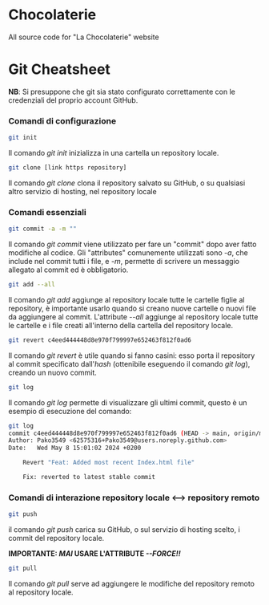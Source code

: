 # Chocolaterie
All source code for "La Chocolaterie" website
# Git Cheatsheet
**NB**: Si presuppone che git sia stato configurato correttamente con le credenziali del proprio account GitHub.
### Comandi di configurazione
```bash
git init
```
Il comando *git init* inizializza in una cartella un repository locale.

```bash
git clone [link https repository]
```
Il comando *git clone* clona il repository salvato su GitHub, o su qualsiasi altro servizio di hosting, nel repository locale
### Comandi essenziali
```bash
git commit -a -m ""
```
Il comando *git commit* viene utilizzato per fare un "commit" dopo aver fatto modifiche al codice.
Gli "attributes" comunemente utilizzati sono *-a*, che include nel commit tutti i file, e *-m*, permette di scrivere un messaggio allegato al commit ed è obbligatorio.

```bash
git add --all
```
Il comando *git add* aggiunge al repository locale tutte le cartelle figlie al repository, è importante usarlo quando si creano nuove cartelle o nuovi file da aggiungere al commit.
L'attribute *--all* aggiunge al repository locale tutte le cartelle e i file creati all'interno della cartella del repository locale.

```bash
git revert c4eed444448d8e970f799997e652463f812f0ad6
```
Il comando *git revert* è utile quando si fanno casini: esso porta il repository al commit specificato dall'*hash* (ottenibile eseguendo il comando *git log*), creando un nuovo commit.

```bash
git log
```
Il comando *git log* permette di visualizzare gli ultimi commit, questo è un esempio di esecuzione del comando:
```bash
git log
commit c4eed444448d8e970f799997e652463f812f0ad6 (HEAD -> main, origin/main, origin/HEAD) #questo numero è l'hash del commit, utile nel comando git revert
Author: Pako3549 <62575316+Pako3549@users.noreply.github.com>
Date:   Wed May 8 15:01:02 2024 +0200

    Revert "Feat: Added most recent Index.html file"

    Fix: reverted to latest stable commit

```
### Comandi di interazione repository locale <--> repository remoto
```bash
git push
```
il comando *git push* carica su GitHub, o sul servizio di hosting scelto, i commit del repository locale.

**IMPORTANTE: *MAI* USARE L'ATTRIBUTE *--FORCE!!***

```bash
git pull
```
Il comando *git pull* serve ad aggiungere le modifiche del repository remoto al repository locale.
